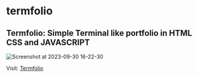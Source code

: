 # termfolio
Termfolio: Simple Terminal like portfolio in HTML CSS and JAVASCRIPT  
---
![Screenshot at 2023-09-30 16-22-30](https://github.com/maverick-farhan/termfolio/assets/105407108/add49db9-c790-4499-a3fa-3ea0c5694e27)

Visit: <a target="_blank" href="https://maverick-farhan.github.io/termfolio/" >Termfolio</a>

